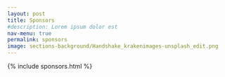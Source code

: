 ```yaml
---
layout: post
title: Sponsors
#description: Lorem ipsum dolor est
nav-menu: true
permalink: sponsors
image: sections-background/Handshake_krakenimages-unsplash_edit.png
---
```




{% include sponsors.html %}
